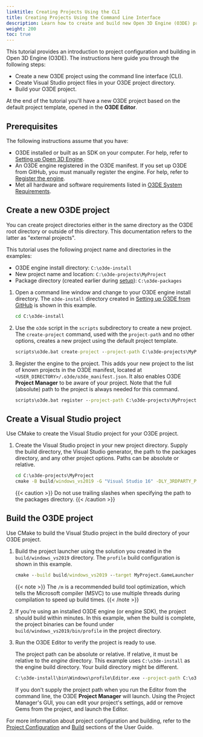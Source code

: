 ```yaml
---
linktitle: Creating Projects Using the CLI
title: Creating Projects Using the Command Line Interface
description: Learn how to create and build new Open 3D Engine (O3DE) projects from the default project template using the CLI.
weight: 200
toc: true
---
```


This tutorial provides an introduction to project configuration and building in Open 3D Engine (O3DE). The instructions here guide you through the following steps:

* Create a new O3DE project using the command line interface (CLI).
* Create Visual Studio project files in your O3DE project directory.
* Build your O3DE project.

At the end of the tutorial you'll have a new O3DE project based on the default project template, opened in the **O3DE Editor**.

## Prerequisites

The following instructions assume that you have:

* O3DE installed or built as an SDK on your computer. For help, refer to [Setting up Open 3D Engine](/docs/welcome-guide/setup).
* An O3DE engine registered in the O3DE manifest. If you set up O3DE from GitHub, you must manually register the engine. For help, refer to [Register the engine](/docs/welcome-guide/setup/setup-from-github/#register-the-engine).
* Met all hardware and software requirements listed in [O3DE System Requirements](/docs/welcome-guide/setup/requirements).

## Create a new O3DE project

You can create project directories either in the same directory as the O3DE root directory or outside of this directory. This documentation refers to the latter as "external projects".

This tutorial uses the following project name and directories in the examples:

* O3DE engine install directory: `C:\o3de-install`
* New project name and location: `C:\o3de-projects\MyProject`
* Package directory (created earlier during [setup](/docs/welcome-guide/setup/setup-from-github/#build-the-engine)): `C:\o3de-packages`

1. Open a command line window and change to your O3DE engine install directory. The `o3de-install` directory created in [Setting up O3DE from GitHub](/docs/welcome-guide/setup/setup-from-github) is shown in this example.

    ```cmd
    cd C:\o3de-install
    ```

1. Use the `o3de` script in the `scripts` subdirectory to create a new project. The `create-project` command, used with the `project-path` and no other options, creates a new project using the default project template.

    ```cmd
    scripts\o3de.bat create-project --project-path C:\o3de-projects\MyProject
    ```

1. Register the engine to the project. This adds your new project to the list of known projects in the O3DE manifest, located at `<USER_DIRECTORY>/.o3de/o3de_manifest.json`. It also enables O3DE **Project Manager** to be aware of your project. Note that the full (absolute) path to the project is always needed for this command.

    ```cmd
    scripts\o3de.bat register --project-path C:\o3de-projects\MyProject
    ```

## Create a Visual Studio project

Use CMake to create the Visual Studio project for your O3DE project.

1. Create the Visual Studio project in your new project directory. Supply the build directory, the Visual Studio generator, the path to the packages directory, and any other project options. Paths can be absolute or relative.

    ```cmd
    cd C:\o3de-projects\MyProject
    cmake -B build/windows_vs2019 -G "Visual Studio 16" -DLY_3RDPARTY_PATH=C:\o3de-packages
    ```

    {{< caution >}}
Do not use trailing slashes when specifying the path to the packages directory.
    {{< /caution >}}

## Build the O3DE project

Use CMake to build the Visual Studio project in the build directory of your O3DE project.

1. Build the project launcher using the solution you created in the `build/windows_vs2019` directory. The `profile` build configuration is shown in this example.

    ```cmd
    cmake --build build/windows_vs2019 --target MyProject.GameLauncher --config profile -- /m
    ```

    {{< note >}}
The `/m` is a recommended build tool optimization, which tells the Microsoft compiler (MSVC) to use multiple threads during compilation to speed up build times.
    {{< /note >}}

1. If you're using an installed O3DE engine (or engine SDK), the project should build within minutes. In this example, when the build is complete, the project binaries can be found under `build/windows_vs2019/bin/profile` in the project directory.

1. Run the O3DE Editor to verify the project is ready to use.

    The project path can be absolute or relative. If relative, it must be relative to the _engine_ directory. This example uses `C:\o3de-install` as the engine build directory. Your build directory might be different.

    ```cmd
    C:\o3de-install\bin\Windows\profile\Editor.exe --project-path C:\o3de-projects\MyProject
    ```

    If you don't supply the project path when you run the Editor from the command line, the O3DE **Project Manager** will launch. Using the Project Manager's GUI, you can edit your project's settings, add or remove Gems from the project, and launch the Editor.

For more information about project configuration and building, refer to the [Project Configuration](/docs/user-guide/project-config) and [Build](/docs/user-guide/build) sections of the User Guide.
